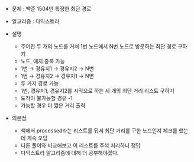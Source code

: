 - 문제 : 백준 1504번 특정한 최단 경로

- 알고리즘 : 다익스트라

- 설명
    - 주어진 두 개의 노드를 거쳐 1번 노드에서 N번 노드로 방문하는 최단 경로 구하기
    - 노드, 에지 중복 가능
    - 1번 → 경유지1 → 경유지2 → N번
    - 1번 → 경유지2 → 경유지1 → N번
    - 두 가지 경로 가능
    - 1번, 경유지1, 경유지2를 시작으로 하는 세 개의 최단 거리 리스트 구하기
    - 도착이 불가능할 경유 -1
    - 가능할 경우 더 짧은 거리 출력

- 의문점
    - 책에서 processed라는 리스트를 둬서 최단 거리를 구한 노드인지 체크를 했는데 계속 오답
    - 다른 풀이와 비교해보고 이 리스트를 주석 처리하니 정답
    - 다익스트라 알고리즘에 대해 더 공부해야겠다.